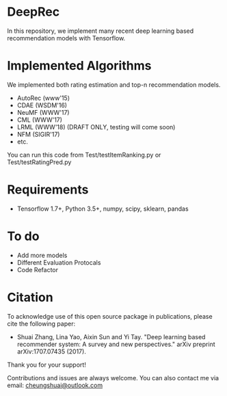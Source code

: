 # DeepRec
In this repository, we implement many recent deep learning based recommendation models with Tensorflow.




# Implemented Algorithms
We implemented both rating estimation and top-n recommendation models.
* AutoRec (www'15)
* CDAE (WSDM'16)
* NeuMF (WWW'17)
* CML (WWW'17)
* LRML (WWW'18) (DRAFT ONLY, testing will come soon)
* NFM (SIGIR'17)
* etc.

You can run this code from Test/testItemRanking.py or Test/testRatingPred.py

# Requirements
* Tensorflow 1.7+, Python 3.5+, numpy, scipy, sklearn, pandas

# To do
* Add more models
* Different Evaluation Protocals
* Code Refactor

# Citation

To acknowledge use of this open source package in publications, please cite the
following paper:

* Shuai Zhang, Lina Yao, Aixin Sun and Yi Tay. "Deep learning based recommender system: A survey and new perspectives." arXiv preprint arXiv:1707.07435 (2017).

Thank you for your support!


Contributions and issues are always welcome. You can also contact me via email: cheungshuai@outlook.com
